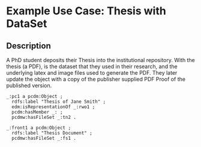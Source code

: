 
# Example Use Case: Thesis with DataSet

## Description

A PhD student deposits their Thesis into the institutional repository. With the thesis (a PDF), is the dataset that they used in their research, and the underlying latex and image files used to generate the PDF.  They later update the object with a copy of the publisher supplied PDF Proof of the published version.

```turtle
_:pc1 a pcdm:Object ;
  rdfs:label "Thesis of Jane Smith" ;
  edm:isRepresentationOf _:rwo1 ;
  pcdm:hasMember _: ;
  pcdmw:hasFileSet _:tn2 .

_:front1 a pcdm:Object ;
  rdfs:label "Thesis Document" ;
  pcdmw:hasFileSet _:fs1 .
```
